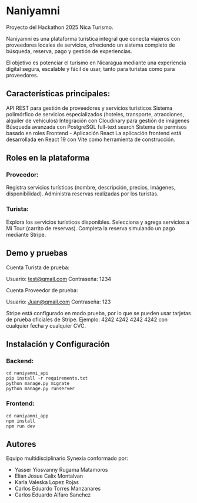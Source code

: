 # Naniyamni
Proyecto del Hackathon 2025  Nica Turismo.

Naniyamni es una plataforma turística integral que conecta viajeros con proveedores locales de servicios, ofreciendo un sistema completo de búsqueda, reserva, pago y gestión de experiencias.

El objetivo es potenciar el turismo en Nicaragua mediante una experiencia digital segura, escalable y fácil de usar, tanto para turistas como para proveedores.

## Características principales:

API REST para gestión de proveedores y servicios turísticos
Sistema polimórfico de servicios especializados (hoteles, transporte, atracciones, alquiler de vehículos)
Integración con Cloudinary para gestión de imágenes
Búsqueda avanzada con PostgreSQL full-text search
Sistema de permisos basado en roles
Frontend - Aplicación React
La aplicación frontend está desarrollada en React 19 con Vite como herramienta de construcción. 

## Roles en la plataforma

### Proveedor:

Registra servicios turísticos (nombre, descripción, precios, imágenes, disponibilidad).
Administra reservas realizadas por los turistas.

### Turista:

Explora los servicios turísticos disponibles.
Selecciona y agrega servicios a Mi Tour (carrito de reservas).
Completa la reserva simulando un pago mediante Stripe.

## Demo y pruebas

Cuenta Turista de prueba:

Usuario: test@gmail.com
Contraseña: 1234

Cuenta Proveedor de prueba:

Usuario: Juan@gmail.com
Contraseña: 123

Stripe está configurado en modo prueba, por lo que se pueden usar tarjetas de prueba oficiales de Stripe.
Ejemplo: 4242 4242 4242 4242 con cualquier fecha y cualquier CVC.

## Instalación y Configuración
### Backend:
```
cd naniyamni_api  
pip install -r requirements.txt  
python manage.py migrate  
python manage.py runserver
```

### Frontend:
```
cd naniyamni_app  
npm install  
npm run dev
```

## Autores
Equipo multidisciplinario Synexia conformado por:
- Yasser Yiosvanny Rugama Matamoros
- Elian Josue Calix Montalvan
- Karla Valeska Lopez Rojas
- Carlos Eduardo Torres Manzanares
- Carlos Eduardo Alfaro Sanchez
